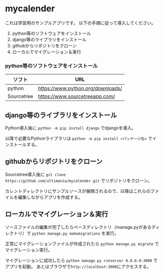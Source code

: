 # mycalender
これは学習用のサンプルアプリです。
以下の手順に従って導入してください。

1. python等のソフトウェアをインストール
1. django等のライブラリをインストール
1. githubからリポジトリをクローン
1. ローカルでマイグレーション＆実行

### python等のソフトウェアをインストール

|ソフト|URL|
|---|---|
|python|https://www.python.org/downloads/|
|Sourcetree|https://www.sourcetreeapp.com/|


## django等のライブラリをインストール

Python導入後に
`python -m pip install django`
でdjangoを導入。

以降で必要なPythonライブラリは
`python -m pip install <パッケージ名>`
でインストールする。


## githubからリポジトリをクローン

Sourcetree導入後に
`git clone https://github.com/ultimania/mycalender.git`
でリポジトリをクローン。

カレントディレクトリにサンプルソースが展開されるので、以降はこれらのファイルを編集しながらアプリを作成する。


## ローカルでマイグレーション＆実行

ソースファイルの編集が完了したらベースディレクトリ（manage.pyがあるディレクトリ）で
`python manage.py makemigrations`
を実行。

正常にマイグレーションファイルが作成されたら
`python manage.py migrate`
でマイグレーション実行。

マイグレーションに成功したら
`python manage.py runserver 0.0.0.0:3000`
でアプリを起動。
あとはブラウザで`http://localhost:3000`にアクセスする。




